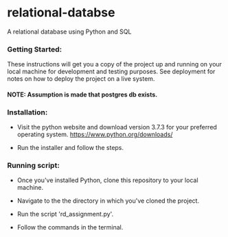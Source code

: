 # relational-databse
A relational database using Python and SQL

### Getting Started:
These instructions will get you a copy of the project up and running on your
local machine for development and
testing purposes. See deployment for notes on how to deploy the project on a
live system.

#### NOTE: Assumption is made that postgres db exists.

### Installation:
- Visit the python website and download version 3.7.3 for your preferred
operating system.
https://www.python.org/downloads/

- Run the installer and follow the steps.

### Running script:
- Once you've installed Python, clone this repository to your local machine.

- Navigate to the the directory in which you've cloned the project.

- Run the script 'rd_assignment.py'.

- Follow the commands in the terminal.
